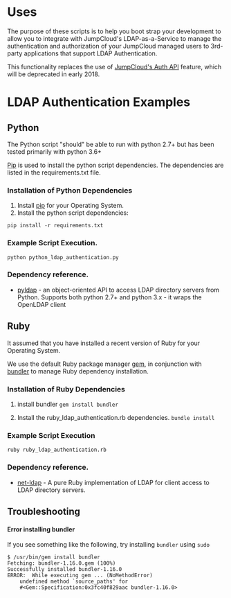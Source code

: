 # Uses

The purpose of these scripts is to help you boot strap your development to allow you to integrate with JumpCloud's LDAP-as-a-Service to manage the authentication and authorization of your JumpCloud managed users to 3rd-party applications that support LDAP Authentication. 

This functionality replaces the use of [JumpCloud's Auth API](https://support.jumpcloud.com/customer/en/portal/articles/2475857-rest-based-authentication-and-authorization-api-) feature, which will be deprecated in early 2018. 

# LDAP Authentication Examples

## Python

The Python script "should" be able to run with python 2.7+ but has been tested primarily with
python 3.6+

[Pip](https://pypi.python.org/pypi/pip/) is used to install the python script dependencies.  The dependencies
are listed in the requirements.txt file.

### Installation of Python Dependencies

1. Install [pip](https://pypi.python.org/pypi/pip/) for your Operating System.
2. Install the python script dependencies:

`pip install -r requirements.txt`

### Example Script Execution.

`python python_ldap_authentication.py`

### Dependency reference.

* [pyldap](https://github.com/pyldap/pyldap/) - an object-oriented API to access LDAP directory servers
from Python.  Supports both python 2.7+ and python 3.x - it wraps the OpenLDAP client

## Ruby

It assumed that you have installed a recent version of Ruby for your
Operating System.

We use the default Ruby package manager
 [gem](https://en.wikipedia.org/wiki/RubyGems),
 in conjunction with [bundler](http://bundler.io/) to manage Ruby dependency
installation.

### Installation of Ruby Dependencies

1. install bundler
   `gem install bundler`

2. Install the ruby_ldap_authentication.rb dependencies.
   `bundle install`

### Example Script Execution

`ruby ruby_ldap_authentication.rb`

### Dependency reference.

* [net-ldap](https://github.com/ruby-ldap/ruby-net-ldap/) - A pure Ruby implementation of LDAP for client
access to LDAP directory servers.

## Troubleshooting

#### Error installing bundler

If you see something like the following, try installing `bundler` using `sudo`

```
$ /usr/bin/gem install bundler
Fetching: bundler-1.16.0.gem (100%)
Successfully installed bundler-1.16.0
ERROR:  While executing gem ... (NoMethodError)
    undefined method `source_paths' for
    #<Gem::Specification:0x3fc40f829aac bundler-1.16.0>
```
